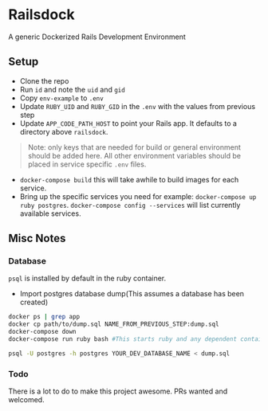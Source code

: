 # Railsdock

A generic Dockerized Rails Development Environment

## Setup

* Clone the repo
* Run `id` and note the `uid` and `gid`
* Copy `env-example` to `.env`
* Update `RUBY_UID` and `RUBY_GID` in the `.env` with the values from previous step
* Update `APP_CODE_PATH_HOST` to point your Rails app. It defaults to a directory above `railsdock`.
> Note: only keys that are needed for build or general environment should be added here. All other environment variables should be placed in service specific `.env` files.
* `docker-compose build` this will take awhile to build images for each service.
* Bring up the specific services you need for example: `docker-compose up ruby postgres`. `docker-compose config --services` will list currently available services.

## Misc Notes

### Database
`psql` is installed by default in the ruby container.

* Import postgres database dump(This assumes a database has been created)

```sh
docker ps | grep app
docker cp path/to/dump.sql NAME_FROM_PREVIOUS_STEP:dump.sql
docker-compose down
docker-compose run ruby bash #This starts ruby and any dependent containers.

psql -U postgres -h postgres YOUR_DEV_DATABASE_NAME < dump.sql
```

### Todo

There is a lot to do to make this project awesome. PRs wanted and welcomed.
